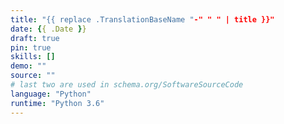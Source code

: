 ```yaml
---
title: "{{ replace .TranslationBaseName "-" " " | title }}"
date: {{ .Date }}
draft: true
pin: true
skills: []
demo: ""
source: ""
# last two are used in schema.org/SoftwareSourceCode
language: "Python"
runtime: "Python 3.6"
---
```


